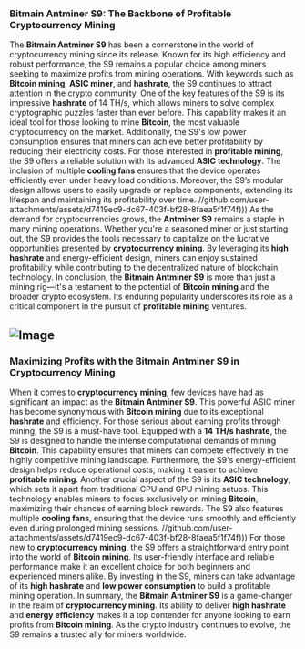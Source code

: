 ### Bitmain Antminer S9: The Backbone of Profitable Cryptocurrency Mining
The **Bitmain Antminer S9** has been a cornerstone in the world of cryptocurrency mining since its release. Known for its high efficiency and robust performance, the S9 remains a popular choice among miners seeking to maximize profits from mining operations. With keywords such as **Bitcoin mining**, **ASIC miner**, and **hashrate**, the S9 continues to attract attention in the crypto community.
One of the key features of the S9 is its impressive **hashrate** of 14 TH/s, which allows miners to solve complex cryptographic puzzles faster than ever before. This capability makes it an ideal tool for those looking to mine **Bitcoin**, the most valuable cryptocurrency on the market. Additionally, the S9's low power consumption ensures that miners can achieve better profitability by reducing their electricity costs.
For those interested in **profitable mining**, the S9 offers a reliable solution with its advanced **ASIC technology**. The inclusion of multiple **cooling fans** ensures that the device operates efficiently even under heavy load conditions. Moreover, the S9’s modular design allows users to easily upgrade or replace components, extending its lifespan and maintaining its profitability over time.
 //github.com/user-attachments/assets/d7419ec9-dc67-403f-bf28-8faea5f1f74f)))
As the demand for cryptocurrencies grows, the **Antminer S9** remains a staple in many mining operations. Whether you're a seasoned miner or just starting out, the S9 provides the tools necessary to capitalize on the lucrative opportunities presented by **cryptocurrency mining**. By leveraging its **high hashrate** and energy-efficient design, miners can enjoy sustained profitability while contributing to the decentralized nature of blockchain technology. 
In conclusion, the **Bitmain Antminer S9** is more than just a mining rig—it's a testament to the potential of **Bitcoin mining** and the broader crypto ecosystem. Its enduring popularity underscores its role as a critical component in the pursuit of **profitable mining** ventures.  

![Image](https://github.com/user-attachments/assets/d7419ec9-dc67-403f-bf28-8faea5f1f74f)
---
### Maximizing Profits with the Bitmain Antminer S9 in Cryptocurrency Mining
When it comes to **cryptocurrency mining**, few devices have had as significant an impact as the **Bitmain Antminer S9**. This powerful ASIC miner has become synonymous with **Bitcoin mining** due to its exceptional **hashrate** and efficiency. For those serious about earning profits through mining, the S9 is a must-have tool.
Equipped with a **14 TH/s hashrate**, the S9 is designed to handle the intense computational demands of mining **Bitcoin**. This capability ensures that miners can compete effectively in the highly competitive mining landscape. Furthermore, the S9's energy-efficient design helps reduce operational costs, making it easier to achieve **profitable mining**.
Another crucial aspect of the S9 is its **ASIC technology**, which sets it apart from traditional CPU and GPU mining setups. This technology enables miners to focus exclusively on mining **Bitcoin**, maximizing their chances of earning block rewards. The S9 also features multiple **cooling fans**, ensuring that the device runs smoothly and efficiently even during prolonged mining sessions.
 //github.com/user-attachments/assets/d7419ec9-dc67-403f-bf28-8faea5f1f74f)))
For those new to **cryptocurrency mining**, the S9 offers a straightforward entry point into the world of **Bitcoin mining**. Its user-friendly interface and reliable performance make it an excellent choice for both beginners and experienced miners alike. By investing in the S9, miners can take advantage of its **high hashrate** and **low power consumption** to build a profitable mining operation.
In summary, the **Bitmain Antminer S9** is a game-changer in the realm of **cryptocurrency mining**. Its ability to deliver **high hashrate** and **energy efficiency** makes it a top contender for anyone looking to earn profits from **Bitcoin mining**. As the crypto industry continues to evolve, the S9 remains a trusted ally for miners worldwide.
